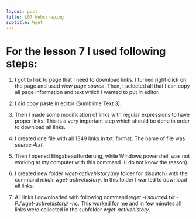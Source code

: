 ```yaml
---
layout: post
title: L07 Webscraping
subtitle: Wget
---
```


# For the lesson 7 I used following steps:

1)	I got to link to page that I need to download links. I turned right click on the page and used *view page source*. Then, I selected all that I can copy all page information and text which I wanted to put in editor.

2)	I did copy paste in editor (Sumblime Text 3).

3)	Then I made some modification of links with regular expressions to have proper links. This is a very important step which should be done in order to download all links.

4)	 I created one file with all 1349 links in txt. format. The name of file was _source.4txt._

5)	Then I opened Eingabeaufforderung, while   Windows powershell was not working at my computer with this command. (I do not know the reason).

6)	 I created new folder _wget-activehistory_(my folder for dispatch) with the command _mkdir wget-activehistory_. In this folder I wanted to download all links.

7)	  All links I downloaded with following command _wget -i source4.txt -P./wget-activehistory/ -nc._ This worked for me and in few minutes all links were collected in the subfolder _wget-activehistory_. 
